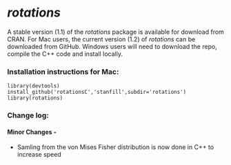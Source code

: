*rotations*
========================================================
A stable version (1.1) of the *rotations* package is available for download from CRAN.  For Mac users, the current version (1.2) of *rotations* can be downloaded from GitHub.  Windows users will need to download the repo, compile the C++ code and install locally.

### Installation instructions for Mac: 
```
library(devtools)
install_github('rotationsC','stanfill',subdir='rotations')
library(rotations)
```

### Change log:

#### Minor Changes -

* Samling from the von Mises Fisher distribution is now done in C++ to increase speed

